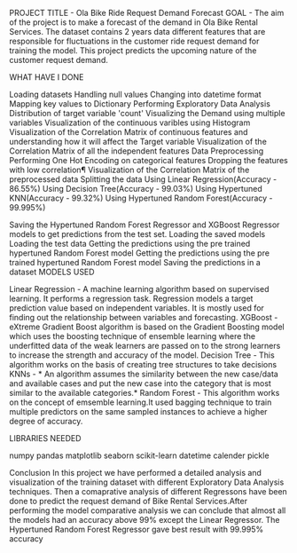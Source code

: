 PROJECT TITLE - Ola Bike Ride Request Demand Forecast
GOAL - The aim of the project is to make a forecast of the demand in Ola Bike Rental Services. The dataset contains 2 years data different features that are responsible for fluctuations in the customer ride request demand for training the model. This project predicts the upcoming nature of the customer request demand.

WHAT HAVE I DONE

Loading datasets
Handling null values
Changing into datetime format
Mapping key values to Dictionary
Performing Exploratory Data Analysis
Distribution of target variable 'count'
Visualizing the Demand using multiple variables
Visualization of the continuous varibles using Histogram
Visualization of the Correlation Matrix of continuous features and understanding how it will affect the Target variable
Visualization of the Correlation Matrix of all the independent features
Data Preprocessing
Performing One Hot Encoding on categorical features
Dropping the features with low correlation¶
Visualization of the Correlation Matrix of the preprocessed data
Splitting the data
Using Linear Regression(Accuracy - 86.55%)
Using Decision Tree(Accuracy - 99.03%)
Using Hypertuned KNN(Accuracy - 99.32%)
Using Hypertuned Random Forest(Accuracy - 99.995%)

Saving the Hypertuned Random Forest Regressor and XGBoost Regressor models to get predictions from the test set.
Loading the saved models
Loading the test data
Getting the predictions using the pre trained hypertuned Random Forest model
Getting the predictions using the pre trained hypertuned Random Forest model
Saving the predictions in a dataset
MODELS USED

Linear Regression - A machine learning algorithm based on supervised learning. It performs a regression task. Regression models a target prediction value based on independent variables. It is mostly used for finding out the relationship between variables and forecasting.
XGBoost - eXtreme Gradient Boost algorithm is based on the Gradient Boosting model which uses the boosting technique of ensemble learning where the underfitted data of the weak learners are passed on to the strong learners to increase the strength and accuracy of the model.
Decision Tree - This algorithm works on the basis of creating tree structures to take decisions
KNNs - * An algorithm assumes the similarity between the new case/data and available cases and put the new case into the category that is most similar to the available categories.*
Random Forest - This algorithm works on the concept of emsemble learning.It used bagging technique to train multiple predictors on the same sampled instances to achieve a higher degree of accuracy.

LIBRARIES NEEDED

numpy
pandas
matplotlib
seaborn
scikit-learn
datetime
calender
pickle

Conclusion
In this project we have performed a detailed analysis and visualization of the training dataset with different Exploratory Data Analysis techniques. Then a comaprative analysis of different Regressons have been done to predict the request demand of Bike Rental Services.After performing the model comparative analysis we can conclude that almost all the models had an accuracy above 99% except the Linear Regressor. The Hypertuned Random Forest Regressor gave best result with 99.995% accuracy



















